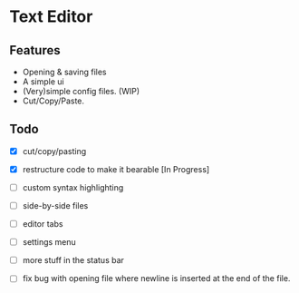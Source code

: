 # Text Editor

## Features

 * Opening & saving files
 * A simple ui
 * (Very)simple config files. (WIP)
 * Cut/Copy/Paste.

## Todo
 * [x] cut/copy/pasting
 * [x] restructure code to make it bearable [In Progress]
 * [ ] custom syntax highlighting
 * [ ] side-by-side files
 * [ ] editor tabs
 * [ ] settings menu
 * [ ] more stuff in the status bar
 * [ ] fix bug with opening file where newline is inserted at the end of the file.

